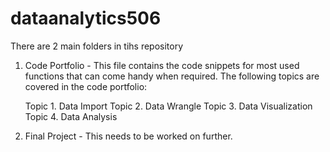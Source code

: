 # dataanalytics506
There are 2 main folders in tihs repository
  1. Code Portfolio - This file contains the code snippets for most used functions that can come handy when required.
  The following topics are covered in the code portfolio:
  
     Topic 1. Data Import
     Topic 2. Data Wrangle
     Topic 3. Data Visualization
     Topic 4. Data Analysis
  
  2. Final Project - This needs to be worked on further.
